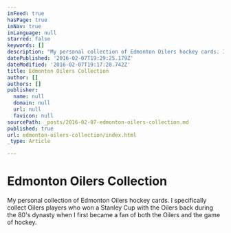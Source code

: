 ```yaml
---
inFeed: true
hasPage: true
inNav: true
inLanguage: null
starred: false
keywords: []
description: "My personal collection of Edmonton Oilers hockey cards. I specifically collect Oilers players who won a Stanley Cup with the Oilers back during the 80's dynasty when I first became a fan of both the Oilers and the game of hockey."
datePublished: '2016-02-07T19:29:25.179Z'
dateModified: '2016-02-07T19:17:28.742Z'
title: Edmonton Oilers Collection
author: []
authors: []
publisher:
  name: null
  domain: null
  url: null
  favicon: null
sourcePath: _posts/2016-02-07-edmonton-oilers-collection.md
published: true
url: edmonton-oilers-collection/index.html
_type: Article

---
```

# Edmonton Oilers Collection

My personal collection of Edmonton Oilers hockey cards. I specifically collect Oilers players who won a Stanley Cup with the Oilers back during the 80's dynasty when I first became a fan of both the Oilers and the game of hockey.